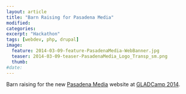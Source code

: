 ```yaml
---
layout: article
title: "Barn Raising for Pasadena Media"
modified:
categories:
excerpt: "Hackathon"
tags: [webdev, php, drupal]
image:
  feature: 2014-03-09-feature-PasadenaMedia-WebBanner.jpg
  teaser: 2014-03-09-teaser-PasadenaMedia_Logo_Transp_sm.png
  thumb:
#date:
---
```

Barn raising for the new [Pasadena Media](http://www.pasadenamedia.tv/) website at [GLADCamp 2014](https://gladcamp.org/).
